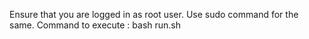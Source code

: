 Ensure that you are logged in as root user.
Use sudo command for the same.
Command to execute : bash run.sh
